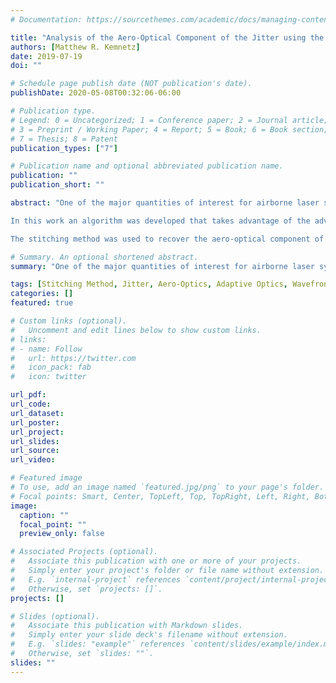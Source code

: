 ```yaml
---
# Documentation: https://sourcethemes.com/academic/docs/managing-content/

title: "Analysis of the Aero-Optical Component of the Jitter using the Stitching Method"
authors: [Matthew R. Kemnetz]
date: 2019-07-19
doi: ""

# Schedule page publish date (NOT publication's date).
publishDate: 2020-05-08T00:32:06-06:00

# Publication type.
# Legend: 0 = Uncategorized; 1 = Conference paper; 2 = Journal article;
# 3 = Preprint / Working Paper; 4 = Report; 5 = Book; 6 = Book section;
# 7 = Thesis; 8 = Patent
publication_types: ["7"]

# Publication name and optional abbreviated publication name.
publication: ""
publication_short: ""

abstract: "One of the major quantities of interest for airborne laser systems is the unsteady variation in pointing direction of the beam, or jitter. In airborne laser systems, the beam jitter is usually thought of as sourced from two components. The component of the jitter caused by mechanical vibration of the optical table, optical elements, etc. is called mechanical jitter. The component of jitter caused by flow structures on the order of the aperture size is called the aero-optical jitter. In typical experiments, information pertaining to the aero-optical component of the jitter is almost always corrupted by mechanical disturbances and is typically removed from the data.<br><br>

In this work an algorithm was developed that takes advantage of the advective nature of aberrations to compensate for the tip, tilt, and piston removal in experiment. The algorithm is able to recover the aero-optical component of the jitter and to provide time series of global tilt free of mechanical disturbances. This algorithm is called the stitching method. The stitching method was extensively modeled using a sine wave with added noise as a surrogate wavefront. Experiments were conducted in Notre Dame’s Tri-sonic Wind Tunnel (TWT) Facility. Optical wavefront measurements were conducted on a Mach 0.6/0.1 shear layer and Mach 0.2 boundary layer. In the Mach 0.6/0.1 shear layer experiment voice coil actuators were placed on the splitter plate to regularize the shear layer. Optical data for both forced and unforced shear layers were collected.<br><br>

The stitching method was used to recover the aero-optical component of the jitter for the experiments described. The predicted results for the RMS of the aero-optical jitter from the stitching method matched well with modeled results. Since the stitching method produces full time series of global tilt, energy spectra were also computed and presented. This information can be used by systems designers to benchmark fast steering mirrors for use in airborne directed energy systems. Finally, additional data collected by other researchers in flight aboard the Airborne Aero-Optics Laboratory (AAOL) were analyzed. Both the RMS of the global tilt and the global tilt energy spectra were computed. The results were found to agree well with the results from other shear layer flows."

# Summary. An optional shortened abstract.
summary: "One of the major quantities of interest for airborne laser systems is the unsteady variation in pointing direction of the beam, or jitter. In airborne laser systems, the beam jitter is usually thought of as sourced from two components. The component of the jitter caused by mechanical vibration of the optical table, optical elements, etc. is called mechanical jitter. The component of jitter caused by flow structures on the order of the aperture size is called the aero-optical jitter. In typical experiments, information pertaining to the aero-optical component of the jitter is almost always corrupted by mechanical disturbances and is typically removed from the data.  In this work an algorithm was developed that takes advantage of the advective nature of aberrations to compensate for the tip, tilt, and piston removal in experiment. The algorithm is able to recover the aero-optical component of the jitter and to provide time series of global tilt free of mechanical disturbances. This algorithm is called the stitching method."

tags: [Stitching Method, Jitter, Aero-Optics, Adaptive Optics, Wavefront Sensing, Directed Energy, Fluid Mechanics]
categories: []
featured: true

# Custom links (optional).
#   Uncomment and edit lines below to show custom links.
# links:
# - name: Follow
#   url: https://twitter.com
#   icon_pack: fab
#   icon: twitter

url_pdf:
url_code:
url_dataset:
url_poster:
url_project:
url_slides:
url_source:
url_video:

# Featured image
# To use, add an image named `featured.jpg/png` to your page's folder. 
# Focal points: Smart, Center, TopLeft, Top, TopRight, Left, Right, BottomLeft, Bottom, BottomRight.
image:
  caption: ""
  focal_point: ""
  preview_only: false

# Associated Projects (optional).
#   Associate this publication with one or more of your projects.
#   Simply enter your project's folder or file name without extension.
#   E.g. `internal-project` references `content/project/internal-project/index.md`.
#   Otherwise, set `projects: []`.
projects: []

# Slides (optional).
#   Associate this publication with Markdown slides.
#   Simply enter your slide deck's filename without extension.
#   E.g. `slides: "example"` references `content/slides/example/index.md`.
#   Otherwise, set `slides: ""`.
slides: ""
---
```

